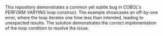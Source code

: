 This repository demonstrates a common yet subtle bug in COBOL's PERFORM VARYING loop construct. The example showcases an off-by-one error, where the loop iterates one time less than intended, leading to unexpected results.  The solution demonstrates the correct implementation of the loop condition to resolve the issue.